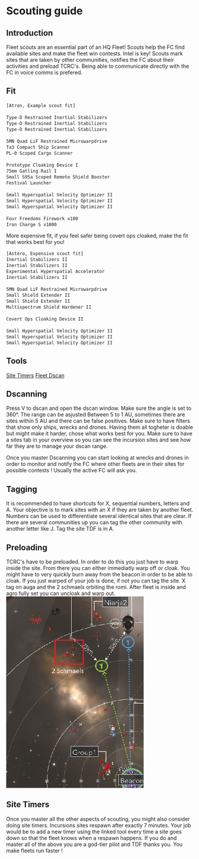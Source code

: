 # Scouting guide

## Introduction

Fleet scouts are an essential part of an HQ Fleet! Scouts help the FC find available sites and make the fleet win contests. Intel is key! Scouts mark sites that are taken by other communities, notifies the FC about their activities and preload TCRC's. Being able to communicate directly with the FC in voice comms is prefered.

## Fit

```
[Atron, Example scout fit]

Type-D Restrained Inertial Stabilizers
Type-D Restrained Inertial Stabilizers
Type-D Restrained Inertial Stabilizers

5MN Quad LiF Restrained Microwarpdrive
Ta3 Compact Ship Scanner
PL-0 Scoped Cargo Scanner

Prototype Cloaking Device I
75mm Gatling Rail I
Small S95a Scoped Remote Shield Booster
Festival Launcher

Small Hyperspatial Velocity Optimizer II
Small Hyperspatial Velocity Optimizer II
Small Hyperspatial Velocity Optimizer II

Four Freedoms Firework x100
Iron Charge S x1000
```
More expensive fit, if you feel safer being covert ops cloaked, make the fit that works best for you!
```
[Astero, Expensive scout fit]
Inertial Stabilizers II
Inertial Stabilizers II
Experimental Hyperspatial Accelerator
Inertial Stabilizers II

5MN Quad LiF Restrained Microwarpdrive
Small Shield Extender II
Small Shield Extender II
Multispectrum Shield Hardener II

Covert Ops Cloaking Device II

Small Hyperspatial Velocity Optimizer II
Small Hyperspatial Velocity Optimizer II
Small Hyperspatial Velocity Optimizer II
```

## Tools

[Site Timers](https://www.online-timers.com/multiple-timers)
[Fleet Dscan](https://dscan.info/)

## Dscanning

Press V to dscan and open the dscan window. Make sure the angle is set to 360°. The range can be asjusted Between 5 to 1 AU, sometimes there are sites within 5 AU and there can be false positives. Make sure to have filters that show only ships, wrecks and drones. Having them all togheter is doable but might make it harder, chose what works best for you.
Make sure to have a sites tab in your overview so you can see the incursion sites and see how far they are to manage your dscan range.

Once you master Dscanning you can start looking at wrecks and drones in order to monitor and notify the FC where other fleets are in their sites for possible contests ! Usually the active FC will ask you.

## Tagging

It is recommended to have shortcuts for X, sequential numbers, letters and A. 
Your objective is to mark sites with an X if they are taken by another fleet. Numbers can be used to differentiate several identical sites that are clear. If there are several communities up you can tag the other community with another letter like J.
Tag the site TDF is in A.

## Preloading

TCRC's have to be preloaded. In order to do this you just have to warp inside the site. From there you can either immediatly warp off or cloak. You might have to very quickly burn away from the beacon in order to be able to cloak.
If you just warped of your job is done, if not you can tag the site. X tag on auga and the 2 schmaels orbiting the romi. After fleet is inside and agro fully set you can uncloak and warp out.
![](xtag.png)

## Site Timers

Once you master all the other aspects of scouting, you might also consider doing site timers. Incursions sites respawn after exactly 7 minutes. Your job would be to add a new timer using the linked tool every time a site goes down so that the fleet knows when a respawn happens. 
If you do and master all of the above you are a god-tier pilot and TDF thanks you. You make fleets run faster !
